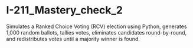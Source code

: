 # I-211_Mastery_check_2
Simulates a Ranked Choice Voting (RCV) election using Python, generates 1,000 random ballots, tallies votes, eliminates candidates round-by-round, and redistributes votes until a majority winner is found.
